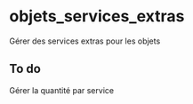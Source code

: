 # objets_services_extras
Gérer des services extras pour les objets

## To do
Gérer la quantité par service 


